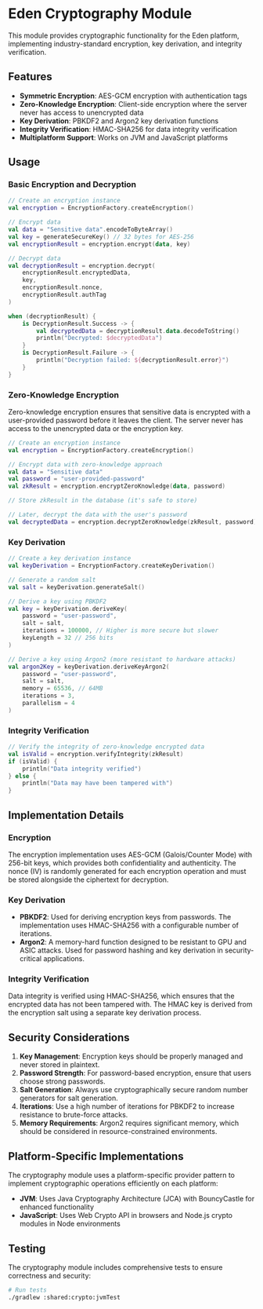 # Eden Cryptography Module

This module provides cryptographic functionality for the Eden platform, implementing industry-standard encryption, key derivation, and integrity verification.

## Features

- **Symmetric Encryption**: AES-GCM encryption with authentication tags
- **Zero-Knowledge Encryption**: Client-side encryption where the server never has access to unencrypted data
- **Key Derivation**: PBKDF2 and Argon2 key derivation functions
- **Integrity Verification**: HMAC-SHA256 for data integrity verification
- **Multiplatform Support**: Works on JVM and JavaScript platforms

## Usage

### Basic Encryption and Decryption

```kotlin
// Create an encryption instance
val encryption = EncryptionFactory.createEncryption()

// Encrypt data
val data = "Sensitive data".encodeToByteArray()
val key = generateSecureKey() // 32 bytes for AES-256
val encryptionResult = encryption.encrypt(data, key)

// Decrypt data
val decryptionResult = encryption.decrypt(
    encryptionResult.encryptedData,
    key,
    encryptionResult.nonce,
    encryptionResult.authTag
)

when (decryptionResult) {
    is DecryptionResult.Success -> {
        val decryptedData = decryptionResult.data.decodeToString()
        println("Decrypted: $decryptedData")
    }
    is DecryptionResult.Failure -> {
        println("Decryption failed: ${decryptionResult.error}")
    }
}
```

### Zero-Knowledge Encryption

Zero-knowledge encryption ensures that sensitive data is encrypted with a user-provided password before it leaves the client. The server never has access to the unencrypted data or the encryption key.

```kotlin
// Create an encryption instance
val encryption = EncryptionFactory.createEncryption()

// Encrypt data with zero-knowledge approach
val data = "Sensitive data"
val password = "user-provided-password"
val zkResult = encryption.encryptZeroKnowledge(data, password)

// Store zkResult in the database (it's safe to store)

// Later, decrypt the data with the user's password
val decryptedData = encryption.decryptZeroKnowledge(zkResult, password)
```

### Key Derivation

```kotlin
// Create a key derivation instance
val keyDerivation = EncryptionFactory.createKeyDerivation()

// Generate a random salt
val salt = keyDerivation.generateSalt()

// Derive a key using PBKDF2
val key = keyDerivation.deriveKey(
    password = "user-password",
    salt = salt,
    iterations = 100000, // Higher is more secure but slower
    keyLength = 32 // 256 bits
)

// Derive a key using Argon2 (more resistant to hardware attacks)
val argon2Key = keyDerivation.deriveKeyArgon2(
    password = "user-password",
    salt = salt,
    memory = 65536, // 64MB
    iterations = 3,
    parallelism = 4
)
```

### Integrity Verification

```kotlin
// Verify the integrity of zero-knowledge encrypted data
val isValid = encryption.verifyIntegrity(zkResult)
if (isValid) {
    println("Data integrity verified")
} else {
    println("Data may have been tampered with")
}
```

## Implementation Details

### Encryption

The encryption implementation uses AES-GCM (Galois/Counter Mode) with 256-bit keys, which provides both confidentiality and authenticity. The nonce (IV) is randomly generated for each encryption operation and must be stored alongside the ciphertext for decryption.

### Key Derivation

- **PBKDF2**: Used for deriving encryption keys from passwords. The implementation uses HMAC-SHA256 with a configurable number of iterations.
- **Argon2**: A memory-hard function designed to be resistant to GPU and ASIC attacks. Used for password hashing and key derivation in security-critical applications.

### Integrity Verification

Data integrity is verified using HMAC-SHA256, which ensures that the encrypted data has not been tampered with. The HMAC key is derived from the encryption salt using a separate key derivation process.

## Security Considerations

1. **Key Management**: Encryption keys should be properly managed and never stored in plaintext.
2. **Password Strength**: For password-based encryption, ensure that users choose strong passwords.
3. **Salt Generation**: Always use cryptographically secure random number generators for salt generation.
4. **Iterations**: Use a high number of iterations for PBKDF2 to increase resistance to brute-force attacks.
5. **Memory Requirements**: Argon2 requires significant memory, which should be considered in resource-constrained environments.

## Platform-Specific Implementations

The cryptography module uses a platform-specific provider pattern to implement cryptographic operations efficiently on each platform:

- **JVM**: Uses Java Cryptography Architecture (JCA) with BouncyCastle for enhanced functionality
- **JavaScript**: Uses Web Crypto API in browsers and Node.js crypto modules in Node environments

## Testing

The cryptography module includes comprehensive tests to ensure correctness and security:

```bash
# Run tests
./gradlew :shared:crypto:jvmTest